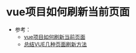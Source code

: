 # vue项目如何刷新当前页面

* 参考：
  * [vue项目如何刷新当前页面](https://www.cnblogs.com/yinn/p/9056731.html)
  * [总结VUE几种页面刷新方法](https://blog.csdn.net/baidu_39418435/article/details/81538760)

